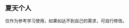## 夏天个人

<demo-model url="/templatePage/my/demo1/demo1"></demo-model>
<template-download></template-download>

仅作为参考学习使用，如果如达不到自己的需求，可自行修改。
